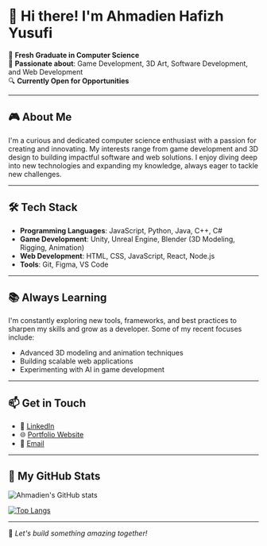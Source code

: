 # 👋 Hi there! I'm Ahmadien Hafizh Yusufi

🚀 **Fresh Graduate in Computer Science**  
🌟 **Passionate about**: Game Development, 3D Art, Software Development, and Web Development  
🔍 **Currently Open for Opportunities**  

---

## 🎮 About Me
I'm a curious and dedicated computer science enthusiast with a passion for creating and innovating. My interests range from game development and 3D design to building impactful software and web solutions. I enjoy diving deep into new technologies and expanding my knowledge, always eager to tackle new challenges.

---

## 🛠️ Tech Stack
- **Programming Languages**: JavaScript, Python, Java, C++, C#
- **Game Development**: Unity, Unreal Engine, Blender (3D Modeling, Rigging, Animation)
- **Web Development**: HTML, CSS, JavaScript, React, Node.js
- **Tools**: Git, Figma, VS Code

---

## 📚 Always Learning
I'm constantly exploring new tools, frameworks, and best practices to sharpen my skills and grow as a developer. Some of my recent focuses include:
- Advanced 3D modeling and animation techniques
- Building scalable web applications
- Experimenting with AI in game development

---

## 📫 Get in Touch
- 💼 [LinkedIn](https://www.linkedin.com/in/ahmadien-hafizh-yusufi)
- 🌐 [Portfolio Website](https://ahmadien-portfolio.com)
- 📧 [Email](mailto:ahmadien.hafizh.yusufi@example.com)

---

## 🌟 My GitHub Stats
![Ahmadien's GitHub stats](https://github-readme-stats.vercel.app/api?username=your-username&show_icons=true&theme=radical)

[![Top Langs](https://github-readme-stats.vercel.app/api/top-langs/?username=your-username&layout=compact&theme=radical)](https://github.com/your-username)

---

🎯 *Let's build something amazing together!*
